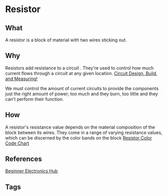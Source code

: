 # Resistor 

## What
A resistor is a block of material with two wires sticking out.   

## Why
Resistors add resistance to a circuit . They're used to control how much current flows through a circuit at any given location. [Circuit Design, Build, and Measuring!](../202305080058)

We must control the amount of current circuits to provide the components just the right amount of power; too much and they burn, too little and they can't perform their function.  

## How
A resistor's resistance value depends on the material composition of the block between its wires. They come in a range of varying resistance values, which can be discerned by the color bands on the block [Resistor Color Code Chart](https://duckduckgo.com/?q=resistor+color+code+chart&t=newext&atb=v344-1&iax=images&ia=images&iai=https%3A%2F%2F1.bp.blogspot.com%2F-FHlvZOYyT7M%2FXnDvoCRj6lI%2FAAAAAAAAATI%2FrKA6gHlUJ8I2263rZBzZsA4f4ejv1JPSgCEwYBhgL%2Fs1600%2FFive%252BBand%252BResistor%252BColour%252BCode.png)

## References
[Beginner Electronics Hub](../202305062158)

## Tags
